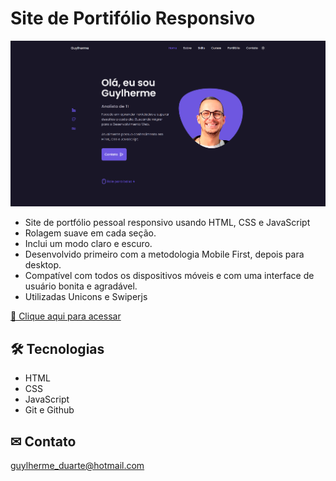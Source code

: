 # Site de Portifólio Responsivo

![preview](./.github/preview.png)

- Site de portfólio pessoal responsivo usando HTML, CSS e JavaScript
- Rolagem suave em cada seção.
- Inclui um modo claro e escuro.
- Desenvolvido primeiro com a metodologia Mobile First, depois para desktop.
- Compatível com todos os dispositivos móveis e com uma interface de usuário bonita e agradável.
- Utilizadas Unicons e Swiperjs

[🔗 Clique aqui para acessar](https://guylhermed.github.io/portifolio/)

## 🛠 Tecnologias

- HTML
- CSS
- JavaScript
- Git e Github

## ✉ Contato

guylherme_duarte@hotmail.com
